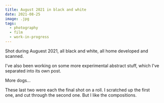 ```yaml
---
title: August 2021 in black and white
date: 2021-08-25
image: .jpg
tags:
  - photography
  - film
  - work-in-progress
---
```




Shot during Auguest 2021, all black and white, all home developed and scanned.  

I've also been working on some more experimental abstract stuff, which I've separated into <nuxt-link to="/posts/august-2021-abstract/">its own post</nuxt-link>.


<v-img src="pos_DSC01101.jpg" alt="bar" :dirp="dir"></v-img>
<v-img src="pos_DSC01140.jpg" alt="bar" :dirp="dir"></v-img>
<v-img src="pos_DSC01119.jpg" alt="bar" :dirp="dir"></v-img>
<v-img src="pos_DSC01148.jpg" alt="bar" :dirp="dir"></v-img>
<v-img src="pos_DSC01155.jpg" alt="bar" :dirp="dir"></v-img>
<!--<v-img src="pos_DSC01165.jpg" alt="bar" :dirp="dir"></v-img>-->
<v-img src="pos_DSC01166.jpg" alt="bar" :dirp="dir"></v-img>
<v-img src="DSC00912.ARW.jpg" alt="bar" :dirp="dir"></v-img>
<v-img src="DSC00936.ARW.jpg" alt="bar" :dirp="dir"></v-img>
<v-img src="pos_DSC01134.jpg" alt="bar" :dirp="dir"></v-img>

<v-img src="DSC00752.ARW.jpg" alt="bar" :dirp="dir"></v-img>
<v-img src="DSC00911.ARW.jpg" alt="bar" :dirp="dir"></v-img>
<v-img src="DSC00852.ARW.jpg" alt="bar" :dirp="dir"></v-img>
<v-img src="DSC00939.ARW.jpg" alt="bar" :dirp="dir"></v-img>
<v-img src="DSC00944.ARW.jpg" alt="bar" :dirp="dir"></v-img>
<v-img src="pos_DSC01040.jpg" alt="bar" :dirp="dir"></v-img>
<v-img src="pos_DSC01098.jpg" alt="bar" :dirp="dir"></v-img>
<v-img src="pos_DSC01111.jpg" alt="bar" :dirp="dir"></v-img>
<v-img src="pos_DSC01107.jpg" alt="bar" :dirp="dir"></v-img>
<v-img src="pos_DSC01118.jpg" alt="bar" :dirp="dir"></v-img>
<v-img src="pos_DSC01151.jpg" alt="bar" :dirp="dir"></v-img>
<v-img src="pos_DSC01167.jpg" alt="bar" :dirp="dir"></v-img>

More dogs...
<v-img src="pos_DSC01154.jpg" alt="bar" :dirp="dir"></v-img>
<v-img src="DSC00938.ARW-cute.jpg" alt="bar" :dirp="dir"></v-img>

These last two were each the final shot on a roll.  I scratched up the first one, and cut through the second one.  But I like the compositions.

<v-img src="pos_DSC01168-bad.jpg" alt="bar" :dirp="dir"></v-img>
<v-img src="DSC00894.ARW-bad.jpg" alt="bar" :dirp="dir"></v-img>



